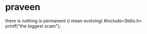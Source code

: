 # praveen
there is nothing is permanent (i mean evolving)
#include<Stdio.h>
printf("the biggest scam");

